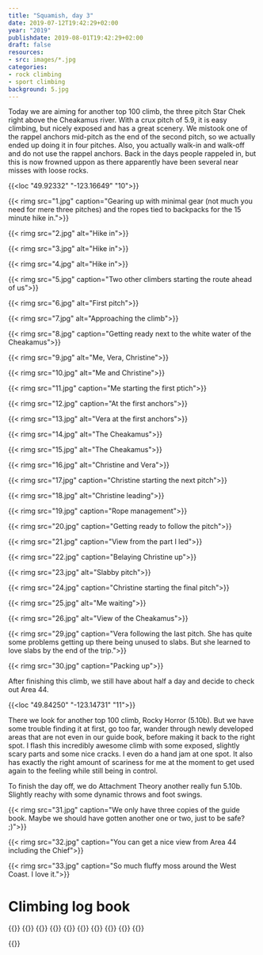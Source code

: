 ```yaml
---
title: "Squamish, day 3"
date: 2019-07-12T19:42:29+02:00
year: "2019"
publishdate: 2019-08-01T19:42:29+02:00
draft: false
resources:
- src: images/*.jpg
categories:
- rock climbing
- sport climbing
background: 5.jpg
---
```


Today we are aiming for another top 100 climb, the three pitch Star Chek right
above the Cheakamus river. With a crux pitch of 5.9, it is easy climbing, but
nicely exposed and has a great scenery. We mistook one of the rappel anchors
mid-pitch as the end of the second pitch, so we actually ended up doing it in
four pitches. Also, you actually walk-in and walk-off and do not use the rappel
anchors. Back in the days people rappeled in, but this is now frowned uppon as
there apparently have been several near misses with loose rocks.

{{<loc "49.92332" "-123.16649" "10">}}

{{< rimg src="1.jpg" caption="Gearing up with minimal gear (not much you need for mere three pitches) and the ropes tied to backpacks for the 15 minute hike in.">}}

{{< rimg src="2.jpg" alt="Hike in">}}

{{< rimg src="3.jpg" alt="Hike in">}}

{{< rimg src="4.jpg" alt="Hike in">}}

{{< rimg src="5.jpg" caption="Two other climbers starting the route ahead of us">}}

{{< rimg src="6.jpg" alt="First pitch">}}

{{< rimg src="7.jpg" alt="Approaching the climb">}}

{{< rimg src="8.jpg" caption="Getting ready next to the white water of the Cheakamus">}}

{{< rimg src="9.jpg" alt="Me, Vera, Christine">}}

{{< rimg src="10.jpg" alt="Me and Christine">}}

{{< rimg src="11.jpg" caption="Me starting the first ptich">}}

{{< rimg src="12.jpg" caption="At the first anchors">}}

{{< rimg src="13.jpg" alt="Vera at the first anchors">}}

{{< rimg src="14.jpg" alt="The Cheakamus">}}

{{< rimg src="15.jpg" alt="The Cheakamus">}}

{{< rimg src="16.jpg" alt="Christine and Vera">}}

{{< rimg src="17.jpg" caption="Christine starting the next pitch">}}

{{< rimg src="18.jpg" alt="Christine leading">}}

{{< rimg src="19.jpg" caption="Rope management">}}

{{< rimg src="20.jpg" caption="Getting ready to follow the pitch">}}

{{< rimg src="21.jpg" caption="View from the part I led">}}

{{< rimg src="22.jpg" caption="Belaying Christine up">}}

{{< rimg src="23.jpg" alt="Slabby pitch">}}

{{< rimg src="24.jpg" caption="Christine starting the final pitch">}}

{{< rimg src="25.jpg" alt="Me waiting">}}

{{< rimg src="26.jpg" alt="View of the Cheakamus">}}

{{< rimg src="29.jpg" caption="Vera following the last pitch. She has quite some problems getting up there being unused to slabs. But she learned to love slabs by the end of the trip.">}}

{{< rimg src="30.jpg" caption="Packing up">}}

After finishing this climb, we still have about half a day and decide to check
out Area 44.

{{<loc "49.84250" "-123.14731" "11">}}

There we look for another top 100 climb, Rocky Horror (5.10b). But
we have some trouble finding it at first, go too far, wander through newly
developed areas that are not even in our guide book, before making it back to
the right spot. I flash this incredibly awesome climb with some exposed,
slightly scary parts and some nice cracks. I even do a hand jam at one spot.
It also has exactly the right amount of scariness for me at the moment to get
used again to the feeling while still being in control.

To finish the day off, we do Attachment Theory another really fun 5.10b.
Slightly reachy with some dynamic throws and foot swings.

{{< rimg src="31.jpg" caption="We only have three copies of the guide book.  Maybe we should have gotten another one or two, just to be safe? ;)">}}

{{< rimg src="32.jpg" caption="You can get a nice view from Area 44 including the Chief">}}

{{< rimg src="33.jpg" caption="So much fluffy moss around the West Coast. I love it.">}}

# Climbing log book

{{<climbs>}}
{{<multipitch name="Star Chek" pitches="3">}}
{{<climb name="pitch 1" style="toprope" grade="5.8">}}
{{<climb name="pitch 2a" style="toprope" grade="5.7">}}
{{<climb name="pitch 2b" style="onsight" grade="5.7">}}
{{<climb name="pitch 3" style="toprope" grade="5.9">}}
{{</multipitch>}}
{{<climb name="Rocky Horror" style="flash" grade="5.10b">}}
{{<climb name="Attachment Theory" style="onsight" grade="5.10b">}}
{{</climbs>}}

{{<nextday>}}
